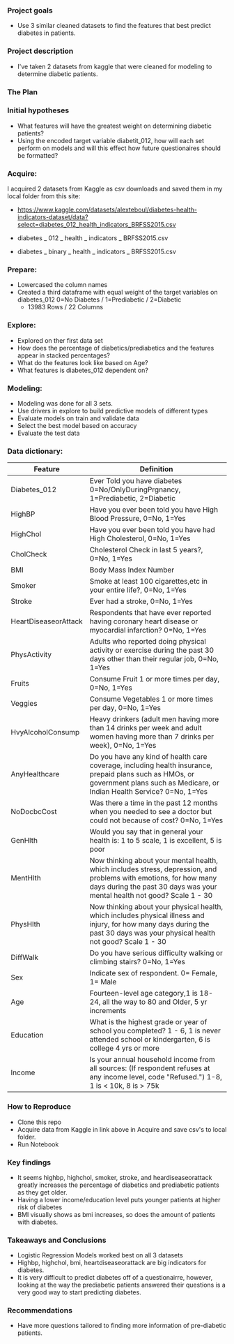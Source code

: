 ### Project goals

- Use 3 similar cleaned datasets to find the features that best predict diabetes in patients. 


### Project description

- I've taken 2 datasets from kaggle that were cleaned for modeling to determine diabetic patients.  

### The Plan 

### Initial hypotheses

- What features will have the greatest weight on determining diabetic patients?
- Using the encoded target variable diabetit_012, how will each set perform on models and will this effect how future questionaires should be formatted?

### Acquire: 
I acquired 2 datasets from Kaggle as csv downloads and saved them in my local folder from this site:
* https://www.kaggle.com/datasets/alexteboul/diabetes-health-indicators-dataset/data?select=diabetes_012_health_indicators_BRFSS2015.csv


- diabetes _ 012 _ health _ indicators _ BRFSS2015.csv


- diabetes _ binary _ health _ indicators _ BRFSS2015.csv


### Prepare:
- Lowercased the column names
- Created a third dataframe with equal weight of the target variables on diabetes_012
    0=No Diabetes / 1=Prediabetic / 2=Diabetic
    - 13983 Rows / 22 Columns

### Explore: 
- Explored on ther first data set
- How does the percentage of diabetics/prediabetics and the features appear in stacked percentages?
- What do the features look like based on Age?
- What features is diabetes_012 dependent on?

### Modeling: 
- Modeling was done for all 3 sets.
- Use drivers in explore to build predictive models of different types
- Evaluate models on train and validate data
- Select the best model based on accuracy
- Evaluate the test data


### Data dictionary:

| Feature | Definition |
|--------|-----------|
|Diabetes_012| Ever Told you have diabetes 0=No/OnlyDuringPrgnancy, 1=Prediabetic, 2=Diabetic|
|HighBP| Have you ever been told you have High Blood Pressure, 0=No, 1=Yes|
|HighChol| Have you ever been told you have had High Cholesterol, 0=No, 1=Yes|
|CholCheck| Cholesterol Check in last 5 years?, 0=No, 1=Yes|
|BMI| Body Mass Index Number|
|Smoker| Smoke at least 100 cigarettes,etc in your entire life?, 0=No, 1=Yes|
|Stroke| Ever had a stroke, 0=No, 1=Yes|
|HeartDiseaseorAttack| Respondents that have ever reported having coronary heart disease or myocardial infarction? 0=No, 1=Yes|
|PhysActivity| Adults who reported doing physical activity or exercise during the past 30 days other than their regular job, 0=No, 1=Yes|
|Fruits| Consume Fruit 1 or more times per day, 0=No, 1=Yes|
|Veggies| Consume Vegetables 1 or more times per day, 0=No, 1=Yes|
|HvyAlcoholConsump| Heavy drinkers (adult men having more than 14 drinks per week and adult women having more than 7 drinks per week), 0=No, 1=Yes|
|AnyHealthcare| Do you have any kind of health care coverage, including health insurance, prepaid plans such as HMOs, or government plans such as Medicare, or Indian Health Service? 0=No, 1=Yes|
|NoDocbcCost| Was there a time in the past 12 months when you needed to see a doctor but could not because of cost? 0=No, 1=Yes|
|GenHlth| Would you say that in general your health is: 1 to 5 scale, 1 is excellent, 5 is poor|
|MentHlth| Now thinking about your mental health, which includes stress, depression, and problems with emotions, for how many days during the past 30 days was your mental health not good? Scale 1 - 30|
|PhysHlth| Now thinking about your physical health, which includes physical illness and injury, for how many days during the past 30 days was your physical health not good? Scale 1 - 30|
|DiffWalk| Do you have serious difficulty walking or climbing stairs? 0=No, 1=Yes|
|Sex| Indicate sex of respondent. 0= Female, 1= Male |
|Age| Fourteen-level age category,1 is 18-24, all the way to 80 and Older, 5 yr increments |
|Education| What is the highest grade or year of school you completed? 1 - 6, 1 is never attended school or kindergarten, 6 is college 4 yrs or more|
|Income| Is your annual household income from all sources: (If respondent refuses at any income level, code "Refused.") 1-8, 1 is < 10k, 8 is > 75k|

### How to Reproduce
- Clone this repo
- Acquire data from Kaggle in link above in Acquire and save csv's to local folder.
- Run Notebook

### Key findings 
- It seems highbp, highchol, smoker, stroke, and heardiseaseorattack greatly increases the percentage of diabetics and prediabetic patients as they get older.
- Having a lower income/education level puts younger patients at higher risk of diabetes
- BMI visually shows as bmi increases, so does the amount of patients with diabetes.

### Takeaways and Conclusions
- Logistic Regression Models worked best on all 3 datasets
- Highbp, highchol, bmi, heartdiseaseorattack are big indicators for diabetes.
- It is very difficult to predict diabetes off of a questionairre, however, looking at the way the prediabetic patients answered their questions is a very good way to start predicting diabetes.

### Recommendations
- Have more questions tailored to finding more information of pre-diabetic patients.



